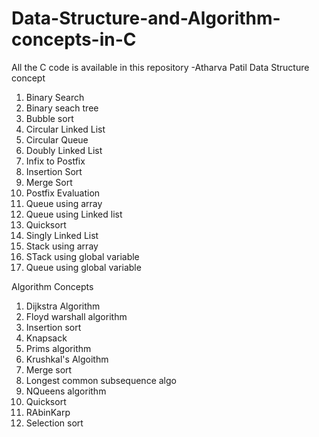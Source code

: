 # Data-Structure-and-Algorithm-concepts-in-C
All the C code is available in this repository 
-Atharva Patil
Data Structure concept
1. Binary Search
2. Binary seach tree
3. Bubble sort
4. Circular Linked List
5. Circular Queue
6. Doubly Linked List 
7. Infix to Postfix
8. Insertion Sort
9. Merge Sort
10. Postfix Evaluation
11. Queue using array 
12. Queue using Linked list 
13. Quicksort
14. Singly Linked List
15. Stack using array 
16. STack using global variable 
17. Queue using global variable

Algorithm Concepts
1. Dijkstra Algorithm
2. Floyd warshall algorithm
3. Insertion sort
4. Knapsack 
5. Prims algorithm
6. Krushkal's Algoithm
7. Merge sort
8. Longest common subsequence algo
9. NQueens algorithm 
10. Quicksort 
11. RAbinKarp
12. Selection sort
